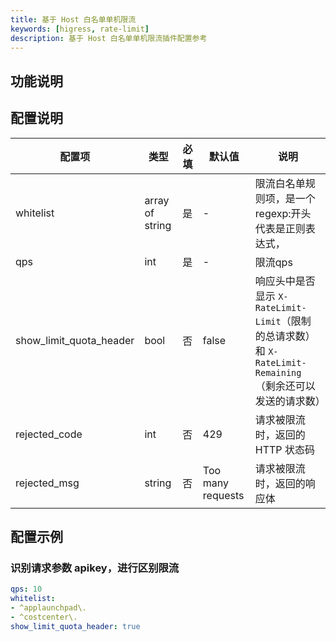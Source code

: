 ```yaml
---
title: 基于 Host 白名单单机限流
keywords: [higress, rate-limit]
description: 基于 Host 白名单单机限流插件配置参考
---
```


## 功能说明

## 配置说明

| 配置项                  | 类型            | 必填 | 默认值            | 说明                                                                                                       |
| ----------------------- | --------------- | ---- | ----------------- | ---------------------------------------------------------------------------------------------------------- |
| whitelist               | array of string | 是   | -                 | 限流白名单规则项，是一个regexp:开头代表是正则表达式，                                                      |
| qps                     | int             | 是   | -                 | 限流qps                                                                                                    |
| show_limit_quota_header | bool            | 否   | false             | 响应头中是否显示 `X-RateLimit-Limit`（限制的总请求数）和 `X-RateLimit-Remaining`（剩余还可以发送的请求数） |
| rejected_code           | int             | 否   | 429               | 请求被限流时，返回的 HTTP 状态码                                                                           |
| rejected_msg            | string          | 否   | Too many requests | 请求被限流时，返回的响应体                                                                                 |

## 配置示例

### 识别请求参数 apikey，进行区别限流

```yaml
qps: 10
whitelist:
- ^applaunchpad\.
- ^costcenter\.
show_limit_quota_header: true
```
